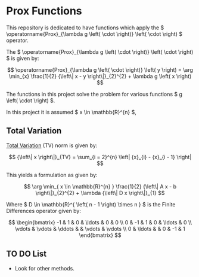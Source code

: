 # Prox Functions

This repository is dedicated to have functions which apply the $ \operatorname{Prox}_{\lambda g \left( \cdot \right)} \left( \cdot \right) $ operator.

The $ \operatorname{Prox}_{\lambda g \left( \cdot \right)} \left( \cdot \right) $ is given by:

$$ \operatorname{Prox}_{\lambda g \left( \cdot \right)} \left( y \right) = \arg \min_{x} \frac{1}{2} {\left\| x - y \right\|}_{2}^{2} + \lambda g \left( x \right) $$

The functions in this project solve the problem for various functions $ g \left( \cdot \right) $.

In this project it is assumed $ x \in \mathbb{R}^{n} $,

## Total Variation

[Total Variation](https://en.wikipedia.org/wiki/Total_variation) (TV) norm is given by:

$$ {\left\| x \right\|}_{TV} = \sum_{i = 2}^{n} \left| {x}_{i} - {x}_{i - 1} \right| $$

This yields a formulation as given by:

$$ \arg \min_{ x \in \mathbb{R}^{n} } \frac{1}{2} {\left\| A x - b \right\|}_{2}^{2} + \lambda {\left\| D x \right\|}_{1} $$

Where $ D \in \mathbb{R}^{ \left( n - 1 \right) \times n } $ is the Finite Differences operator given by:

$$ \begin{bmatrix}
-1 & 1 & 0 & \ldots & 0 & 0 \\ 
0 & -1 & 1 & 0 & \ldots & 0 \\ 
\vdots & \vdots & \ddots &  & \vdots & \vdots \\ 
0 & \ldots &  & 0 & -1 & 1
\end{bmatrix} $$

## TO DO List
 *  Look for other methods.
